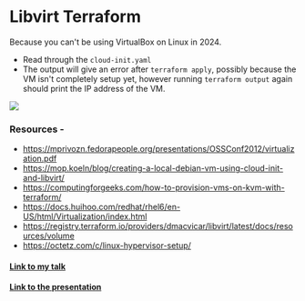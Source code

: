 # Libvirt Terraform

Because you can't be using VirtualBox on Linux in 2024.

- Read through the `cloud-init.yaml`
- The output will give an error after `terraform apply`, possibly because the VM isn't completely setup yet, however running `terraform output` again should print the IP address of the VM.

![](https://octetz.s3.us-east-2.amazonaws.com/running-a-minimal-hypervisor/kvm-stack.png)

### Resources -
- https://mprivozn.fedorapeople.org/presentations/OSSConf2012/virtualization.pdf
- https://mop.koeln/blog/creating-a-local-debian-vm-using-cloud-init-and-libvirt/
- https://computingforgeeks.com/how-to-provision-vms-on-kvm-with-terraform/
- https://docs.huihoo.com/redhat/rhel6/en-US/html/Virtualization/index.html
- https://registry.terraform.io/providers/dmacvicar/libvirt/latest/docs/resources/volume
- https://octetz.com/c/linux-hypervisor-setup/

#### [Link to my talk](https://sovran.video/w/6Nkc3HsjnmTmas8pyxdrDu?start=33m31s)
#### [Link to the presentation](https://drive.google.com/file/d/1RhOAzH33IeUe-gG7i6fKyWHydJT8LmkR/view)

